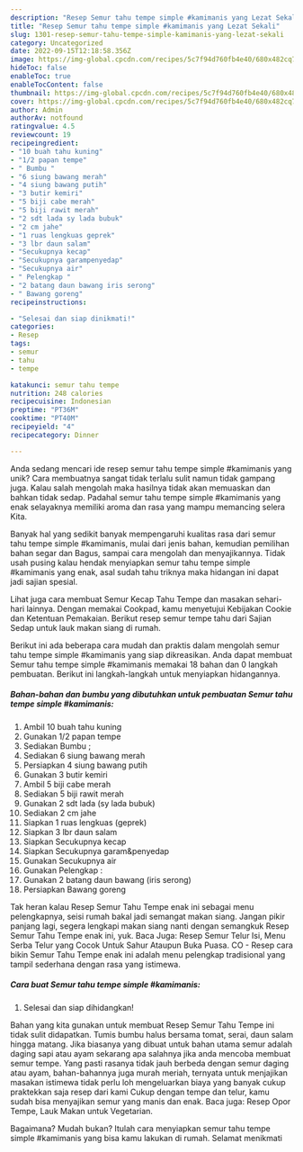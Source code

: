 ```yaml
---
description: "Resep Semur tahu tempe simple #kamimanis yang Lezat Sekali"
title: "Resep Semur tahu tempe simple #kamimanis yang Lezat Sekali"
slug: 1301-resep-semur-tahu-tempe-simple-kamimanis-yang-lezat-sekali
category: Uncategorized
date: 2022-09-15T12:18:58.356Z
image: https://img-global.cpcdn.com/recipes/5c7f94d760fb4e40/680x482cq70/semur-tahu-tempe-simple-kamimanis-foto-resep-utama.jpg
hideToc: false
enableToc: true
enableTocContent: false
thumbnail: https://img-global.cpcdn.com/recipes/5c7f94d760fb4e40/680x482cq70/semur-tahu-tempe-simple-kamimanis-foto-resep-utama.jpg
cover: https://img-global.cpcdn.com/recipes/5c7f94d760fb4e40/680x482cq70/semur-tahu-tempe-simple-kamimanis-foto-resep-utama.jpg
author: Admin
authorAv: notfound
ratingvalue: 4.5
reviewcount: 19
recipeingredient:
- "10 buah tahu kuning"
- "1/2 papan tempe"
- " Bumbu "
- "6 siung bawang merah"
- "4 siung bawang putih"
- "3 butir kemiri"
- "5 biji cabe merah"
- "5 biji rawit merah"
- "2 sdt lada sy lada bubuk"
- "2 cm jahe"
- "1 ruas lengkuas geprek"
- "3 lbr daun salam"
- "Secukupnya kecap"
- "Secukupnya garampenyedap"
- "Secukupnya air"
- " Pelengkap "
- "2 batang daun bawang iris serong"
- " Bawang goreng"
recipeinstructions:

- "Selesai dan siap dinikmati!"
categories:
- Resep
tags:
- semur
- tahu
- tempe

katakunci: semur tahu tempe 
nutrition: 248 calories
recipecuisine: Indonesian
preptime: "PT36M"
cooktime: "PT40M"
recipeyield: "4"
recipecategory: Dinner

---
```





Anda sedang mencari ide resep semur tahu tempe simple #kamimanis yang unik? Cara membuatnya sangat tidak terlalu sulit namun tidak gampang juga. Kalau salah mengolah maka hasilnya tidak akan memuaskan dan bahkan tidak sedap. Padahal semur tahu tempe simple #kamimanis yang enak selayaknya memiliki aroma dan rasa yang mampu memancing selera Kita.





Banyak hal yang sedikit banyak mempengaruhi kualitas rasa dari semur tahu tempe simple #kamimanis, mulai dari jenis bahan, kemudian pemilihan bahan segar dan Bagus, sampai cara mengolah dan menyajikannya. Tidak usah pusing kalau hendak menyiapkan semur tahu tempe simple #kamimanis yang enak,      asal sudah tahu triknya maka hidangan ini dapat jadi sajian spesial.














Lihat juga cara membuat Semur Kecap Tahu Tempe dan masakan sehari-hari lainnya. Dengan memakai Cookpad, kamu menyetujui Kebijakan Cookie dan Ketentuan Pemakaian. Berikut resep semur tempe tahu dari Sajian Sedap untuk lauk makan siang di rumah.






Berikut ini ada beberapa cara mudah dan praktis dalam mengolah semur tahu tempe simple #kamimanis yang siap dikreasikan. Anda dapat membuat Semur tahu tempe simple #kamimanis memakai 18 bahan dan 0 langkah pembuatan. Berikut ini langkah-langkah untuk menyiapkan hidangannya.

<!--inarticleads1-->

##### Bahan-bahan dan bumbu yang dibutuhkan untuk pembuatan Semur tahu tempe simple #kamimanis:

1. Ambil 10 buah tahu kuning
1. Gunakan 1/2 papan tempe
1. Sediakan  Bumbu ;
1. Sediakan 6 siung bawang merah
1. Persiapkan 4 siung bawang putih
1. Gunakan 3 butir kemiri
1. Ambil 5 biji cabe merah
1. Sediakan 5 biji rawit merah
1. Gunakan 2 sdt lada (sy lada bubuk)
1. Sediakan 2 cm jahe
1. Siapkan 1 ruas lengkuas (geprek)
1. Siapkan 3 lbr daun salam
1. Siapkan Secukupnya kecap
1. Siapkan Secukupnya garam&amp;penyedap
1. Gunakan Secukupnya air
1. Gunakan  Pelengkap :
1. Gunakan 2 batang daun bawang (iris serong)
1. Persiapkan  Bawang goreng


Tak heran kalau Resep Semur Tahu Tempe enak ini sebagai menu pelengkapnya, seisi rumah bakal jadi semangat makan siang. Jangan pikir panjang lagi, segera lengkapi makan siang nanti dengan semangkuk Resep Semur Tahu Tempe enak ini, yuk. Baca Juga: Resep Semur Telur Isi, Menu Serba Telur yang Cocok Untuk Sahur Ataupun Buka Puasa. CO - Resep cara bikin Semur Tahu Tempe enak ini adalah menu pelengkap tradisional yang tampil sederhana dengan rasa yang istimewa. 

<!--inarticleads2-->

##### Cara buat Semur tahu tempe simple #kamimanis:


1. Selesai dan siap dihidangkan!

Bahan yang kita gunakan untuk membuat Resep Semur Tahu Tempe ini tidak sulit didapatkan. Tumis bumbu halus bersama tomat, serai, daun salam hingga matang. Jika biasanya yang dibuat untuk bahan utama semur adalah daging sapi atau ayam sekarang apa salahnya jika anda mencoba membuat semur tempe. Yang pasti rasanya tidak jauh berbeda dengan semur daging atau ayam, bahan-bahannya juga murah meriah, ternyata untuk menjajikan masakan istimewa tidak perlu loh mengeluarkan biaya yang banyak cukup praktekkan saja resep dari kami Cukup dengan tempe dan telur, kamu sudah bisa menyajikan semur yang manis dan enak. Baca juga: Resep Opor Tempe, Lauk Makan untuk Vegetarian. 

Bagaimana? Mudah bukan? Itulah cara menyiapkan semur tahu tempe simple #kamimanis yang bisa kamu lakukan di rumah. Selamat menikmati
